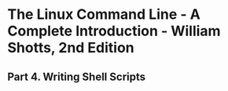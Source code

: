 # The Linux Command Line - A Complete Introduction - William Shotts, 2nd Edition

## Part 4. Writing Shell Scripts